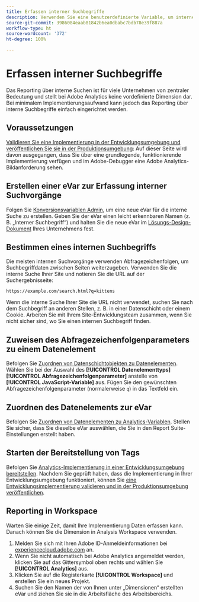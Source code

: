 ```yaml
---
title: Erfassen interner Suchbegriffe
description: Verwenden Sie eine benutzerdefinierte Variable, um interne Suchbegriffe zu erfassen.
source-git-commit: 3986084eaab81842b6ea0dbabc7bdb78e39f887a
workflow-type: ht
source-wordcount: '372'
ht-degree: 100%

---
```



# Erfassen interner Suchbegriffe

Das Reporting über interne Suchen ist für viele Unternehmen von zentraler Bedeutung und stellt bei Adobe Analytics keine vordefinierte Dimension dar. Bei minimalem Implementierungsaufwand kann jedoch das Reporting über interne Suchbegriffe einfach eingerichtet werden.

## Voraussetzungen

[Validieren Sie eine Implementierung in der Entwicklungsumgebung und veröffentlichen Sie sie in der Produktionsumgebung](../launch/validate-publish-prod.md): Auf dieser Seite wird davon ausgegangen, dass Sie über eine grundlegende, funktionierende Implementierung verfügen und im Adobe-Debugger eine Adobe Analytics-Bildanforderung sehen.

## Erstellen einer eVar zur Erfassung interner Suchvorgänge

Folgen Sie [Konversionsvariablen Admin](/help/admin/admin/conversion-var-admin/conversion-var-admin.md), um eine neue eVar für die interne Suche zu erstellen. Geben Sie der eVar einen leicht erkennbaren Namen (z. B. „Interner Suchbegriff“) und halten Sie die neue eVar im [Lösungs-Design-Dokument](../prepare/solution-design.md) Ihres Unternehmens fest.

## Bestimmen eines internen Suchbegriffs

Die meisten internen Suchvorgänge verwenden Abfragezeichenfolgen, um Suchbegriffdaten zwischen Seiten weiterzugeben. Verwenden Sie die interne Suche Ihrer Site und notieren Sie die URL auf der Suchergebnisseite:

`https://example.com/search.html?q=kittens`

Wenn die interne Suche Ihrer Site die URL nicht verwendet, suchen Sie nach dem Suchbegriff an anderen Stellen, z. B. in einer Datenschicht oder einem Cookie. Arbeiten Sie mit Ihrem Site-Entwicklungsteam zusammen, wenn Sie nicht sicher sind, wo Sie einen internen Suchbegriff finden.

## Zuweisen des Abfragezeichenfolgenparameters zu einem Datenelement

Befolgen Sie [Zuordnen von Datenschichtobjekten zu Datenelementen](../launch/layer-to-elements.md). Wählen Sie bei der Auswahl des **[!UICONTROL Datenelementtyps]** **[!UICONTROL Abfragezeichenfolgenparameter]** anstelle von **[!UICONTROL JavaScript-Variable]** aus. Fügen Sie den gewünschten Abfragezeichenfolgenparameter (normalerweise `q`) in das Textfeld ein.

## Zuordnen des Datenelements zur eVar

Befolgen Sie [Zuordnen von Datenelementen zu Analytics-Variablen](../launch/elements-to-variable.md). Stellen Sie sicher, dass Sie dieselbe eVar auswählen, die Sie in den Report Suite-Einstellungen erstellt haben.

## Starten der Bereitstellung von Tags

Befolgen Sie [Analytics-Implementierung in einer Entwicklungsumgebung bereitstellen](../launch/deploy-dev.md). Nachdem Sie geprüft haben, dass die Implementierung in Ihrer Entwicklungsumgebung funktioniert, können Sie [eine Entwicklungsimplementierung validieren und in der Produktionsumgebung veröffentlichen](../launch/validate-publish-prod.md).

## Reporting in Workspace

Warten Sie einige Zeit, damit Ihre Implementierung Daten erfassen kann. Danach können Sie die Dimension in Analysis Workspace verwenden.

1. Melden Sie sich mit Ihren Adobe ID-Anmeldeinformationen bei [experiencecloud.adobe.com](https://experiencecloud.adobe.com) an.
2. Wenn Sie nicht automatisch bei Adobe Analytics angemeldet werden, klicken Sie auf das Gittersymbol oben rechts und wählen Sie **[!UICONTROL Analytics]** aus.
3. Klicken Sie auf die Registerkarte **[!UICONTROL Workspace]** und erstellen Sie ein neues Projekt.
4. Suchen Sie den Namen der von Ihnen unter „Dimensionen“ erstellten eVar und ziehen Sie sie in die Arbeitsfläche des Arbeitsbereichs.
